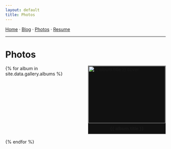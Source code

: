 ```yaml
---
layout: default
title: Photos
---
```


<nav>
  <a href="{{ '/' | relative_url }}">Home</a> ·
  <a href="{{ '/blog/' | relative_url }}">Blog</a> ·
  <a href="{{ '/gallery/' | relative_url }}">Photos</a> ·
  <a href="{{ '/resume/' | relative_url }}">Resume</a>
  <hr />
</nav>

# Photos

<div style="display:grid;grid-template-columns:repeat(auto-fill,minmax(240px,1fr));gap:16px;">
{% for album in site.data.gallery.albums %}
  <a href="{{ '/gallery/' | append: album.slug | append: '/' | relative_url }}" style="text-decoration:none;color:inherit;">
    <figure style="margin:0;border:1px solid #444;background:#111;">
      <img src="{{ album.cover }}" alt="{{ album.title }} cover" style="width:100%;height:180px;object-fit:cover;display:block;"/>
      <figcaption style="padding:8px 10px;font-weight:bold;text-align:center;">{{ album.title }}</figcaption>
    </figure>
  </a>
{% endfor %}
</div>
